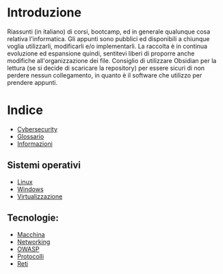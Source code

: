 # Introduzione
Riassunti (in italiano) di corsi, bootcamp, ed in generale qualunque cosa relativa l'informatica. Gli appunti sono pubblici ed disponibili a chiunque voglia utilizzarli, modificarli e/o implementarli.
La raccolta è in continua evoluzione ed espansione quindi, sentitevi liberi di proporre anche modifiche all'organizzazione dei file.
Consiglio di utilizzare Obsidian per la lettura (se si decide di scaricare la repository) per essere sicuri di non perdere nessun collegamento, in quanto è il software che utilizzo per prendere appunti.
# Indice
- [Cybersecurity](./Cybersecurity.md)
- [Glossario](./Glossario.md)
- [Informazioni](./Informazioni.md)
## Sistemi operativi
- [Linux](<./Sistemi operativi/Linux>)
- [Windows](<./Sistemi operativi/Windows>)
- [Virtualizzazione](<./Sistemi operativi/Virtualizzazione>)
## Tecnologie:
- [Macchina](./Tecnologie/Macchina.md)
- [Networking](./Tecnologie/Networking.md)
- [OWASP](./Tecnologie/OWASP.md)
- [Protocolli](./Tecnologie/Protocolli.md)
- [Reti](./Tecnologie/Reti.md)
